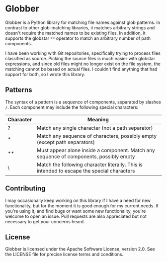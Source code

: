 # Globber

Globber is a Python library for matching file names against
glob patterns. In contrast to other glob-matching libraries,
it matches arbitrary strings and doesn't require the matched
names to be existing files. In addition, it supports the
globstar `**` operator to match an arbitrary number of path
components.

I have been working with Git repositories, specifically trying
to process files classified as source. Picking the source files
is much easier with globstar expressions, and since old files
might no longer exist on the file system, the matching cannot
be based on actual files. I couldn't find anything that had
support for both, so I wrote this library.

## Patterns

The syntax of a pattern is a sequence of components, separated
by slashes `/`. Each component may include the following
special characters:

Character | Meaning
----------|--------
?         | Match any single character (not a path separator)
\*        | Match any sequence of characters, possibly empty (except path separators)
\**       | Must appear alone inside a component. Match any sequence of components, possibly empty
\         | Match the following character literally. This is intended to escape the special characters

## Contributing

I may occasionally keep working on this library if I have a need
for new functionality, but for the moment it is good enough for
my current needs. If you're using it, and find bugs or want
some new functionality, you're welcome to open an issue. Pull
requests are also appreciated but not necessary to get your
concerns heard.

## License

Globber is licensed under the Apache Software License, version
2.0. See the LICENSE file for precise license terms and
conditions.
